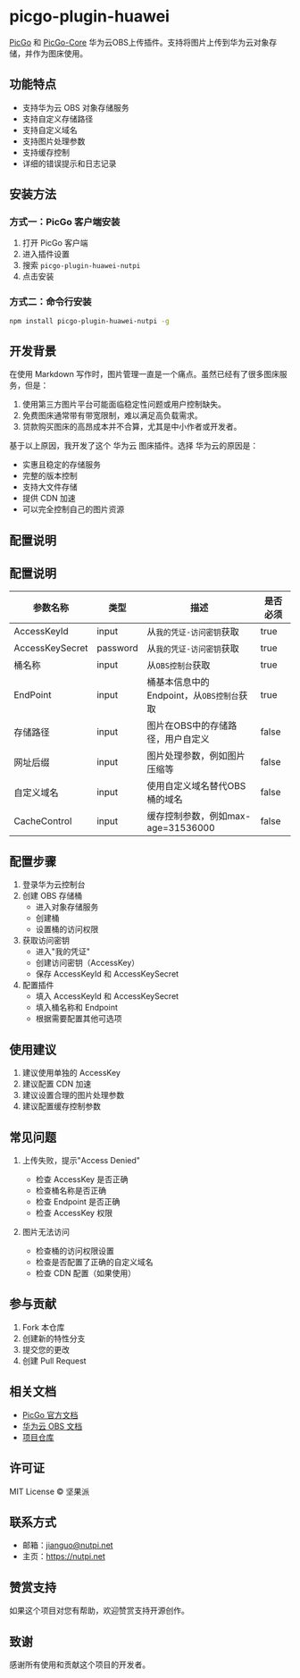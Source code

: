 # picgo-plugin-huawei

[PicGo](https://github.com/Molunerfinn/PicGo) 和 [PicGo-Core](https://github.com/PicGo/PicGo-Core) 华为云OBS上传插件。支持将图片上传到华为云对象存储，并作为图床使用。

## 功能特点

- 支持华为云 OBS 对象存储服务
- 支持自定义存储路径
- 支持自定义域名
- 支持图片处理参数
- 支持缓存控制
- 详细的错误提示和日志记录

## 安装方法

### 方式一：PicGo 客户端安装

1. 打开 PicGo 客户端
2. 进入插件设置
3. 搜索 `picgo-plugin-huawei-nutpi`
4. 点击安装

### 方式二：命令行安装

```bash
npm install picgo-plugin-huawei-nutpi -g
```

## 开发背景


在使用 Markdown 写作时，图片管理一直是一个痛点。虽然已经有了很多图床服务，但是：

1. 使用第三方图片平台可能面临稳定性问题或用户控制缺失。
2. 免费图床通常带有带宽限制，难以满足高负载需求。
3. 贷款购买图床的高昂成本并不合算，尤其是中小作者或开发者。

基于以上原因，我开发了这个 华为云 图床插件。选择 华为云的原因是：

- 实惠且稳定的存储服务
- 完整的版本控制
- 支持大文件存储
- 提供 CDN 加速
- 可以完全控制自己的图片资源

## 配置说明

## 配置说明

| 参数名称        | 类型     | 描述                                      | 是否必须 |
| --------------- | -------- | ----------------------------------------- | -------- |
| AccessKeyId     | input    | 从`我的凭证-访问密钥`获取                 | true     |
| AccessKeySecret | password | 从`我的凭证-访问密钥`获取                 | true     |
| 桶名称          | input    | 从`OBS控制台`获取                         | true     |
| EndPoint        | input    | 桶基本信息中的Endpoint，从`OBS控制台`获取 | true     |
| 存储路径        | input    | 图片在OBS中的存储路径，用户自定义         | false    |
| 网址后缀        | input    | 图片处理参数，例如图片压缩等              | false    |
| 自定义域名      | input    | 使用自定义域名替代OBS桶的域名             | false    |
| CacheControl    | input    | 缓存控制参数，例如max-age=31536000        | false    |

## 配置步骤

1. 登录华为云控制台
2. 创建 OBS 存储桶
   - 进入对象存储服务
   - 创建桶
   - 设置桶的访问权限
3. 获取访问密钥
   - 进入"我的凭证"
   - 创建访问密钥（AccessKey）
   - 保存 AccessKeyId 和 AccessKeySecret
4. 配置插件
   - 填入 AccessKeyId 和 AccessKeySecret
   - 填入桶名称和 Endpoint
   - 根据需要配置其他可选项

## 使用建议

1. 建议使用单独的 AccessKey
2. 建议配置 CDN 加速
3. 建议设置合理的图片处理参数
4. 建议配置缓存控制参数

## 常见问题

1. 上传失败，提示"Access Denied"
   - 检查 AccessKey 是否正确
   - 检查桶名称是否正确
   - 检查 Endpoint 是否正确
   - 检查 AccessKey 权限

2. 图片无法访问
   - 检查桶的访问权限设置
   - 检查是否配置了正确的自定义域名
   - 检查 CDN 配置（如果使用）



## 参与贡献

1. Fork 本仓库
2. 创建新的特性分支
3. 提交您的更改
4. 创建 Pull Request

## 相关文档

- [PicGo 官方文档](https://picgo.github.io/PicGo-Core-Doc/)
- [华为云 OBS 文档](https://support.huaweicloud.com/obs/index.html)
- [项目仓库](https://gitcode.com/nutpi/picgo-plugin-huawei)

## 许可证

MIT License © 坚果派

## 联系方式

- 邮箱：jianguo@nutpi.net
- 主页：https://nutpi.net

## 赞赏支持

如果这个项目对您有帮助，欢迎赞赏支持开源创作。

## 致谢

感谢所有使用和贡献这个项目的开发者。







